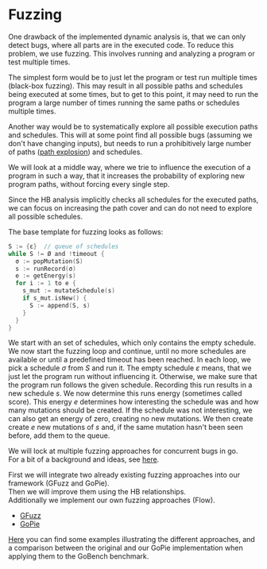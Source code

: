 # Fuzzing

One drawback of the implemented dynamic analysis is, that we can only
detect bugs, where all parts are in the executed code. To reduce this
problem, we use fuzzing. This involves running and analyzing a program or
test multiple times.

The simplest form would be to just let the program
or test run multiple times (black-box fuzzing). This may result in all possible
paths and schedules being executed at some times, but to get to this point, it may need to
run the program a large number of times running the same paths or schedules multiple times.

Another way would be to systematically explore all possible execution paths
and schedules. This will at some point find all possible bugs (assuming we
don't have changing inputs), but needs to run a prohibitively large number
of paths ([path explosion](https://en.wikipedia.org/wiki/Path_explosion)) and schedules.

We will look at a middle way, where we trie to influence the execution of
a program in such a way, that it increases the probability of exploring
new program paths, without forcing every single step.

Since the HB analysis implicitly checks all schedules for the executed paths,
we can focus on increasing the path cover and can do not need to explore all possible schedules.

The base template for fuzzing looks as follows:

```c
S := {ε}  // queue of schedules
while S != Ø and !timeout {
  σ := popMutation(S)
  s := runRecord(σ)
  e := getEnergy(s)
  for i := 1 to e {
    s_mut := mutateSchedule(s)
    if s_mut.isNew() {
      S := append(S, s)
    }
  }
}
```

We start with an set of schedules, which only contains the empty schedule.
We now start the fuzzing loop and continue, until no more schedules are
available or until a predefined timeout has been reached. In each loop,
we pick a schedule $\sigma$ from $S$ and run it. The empty schedule $\varepsilon$ means,
that we just let the program run without influencing it. Otherwise, we
make sure that the program run follows the given schedule.
Recording this run results in a new schedule $s$. We now determine this runs
energy (sometimes called score). This energy $e$ determines how interesting
the schedule was and how many mutations should be created. If the schedule
was not interesting, we can also get an energy of zero, creating no new
mutations. We then create create $e$ new mutations of $s$ and, if the
same mutation hasn't been seen before, add them to the
queue.

We will lock at multiple fuzzing approaches for concurrent bugs in go.\
For a bit of a background and ideas, see [here](fuzzing/background.md).

First we will integrate two already existing fuzzing approaches into our framework (GFuzz and GoPie).\
Then we will improve them using the HB relationships.\
Additionally we implement our own fuzzing approaches (Flow).

- [GFuzz](fuzzing/GFuzz.md)
- [GoPie](fuzzing/GoPie.md)

[Here](./examples/README.md) you can find some examples illustrating the
different approaches, and a comparison between the original and our GoPie
implementation when applying them to the GoBench benchmark.